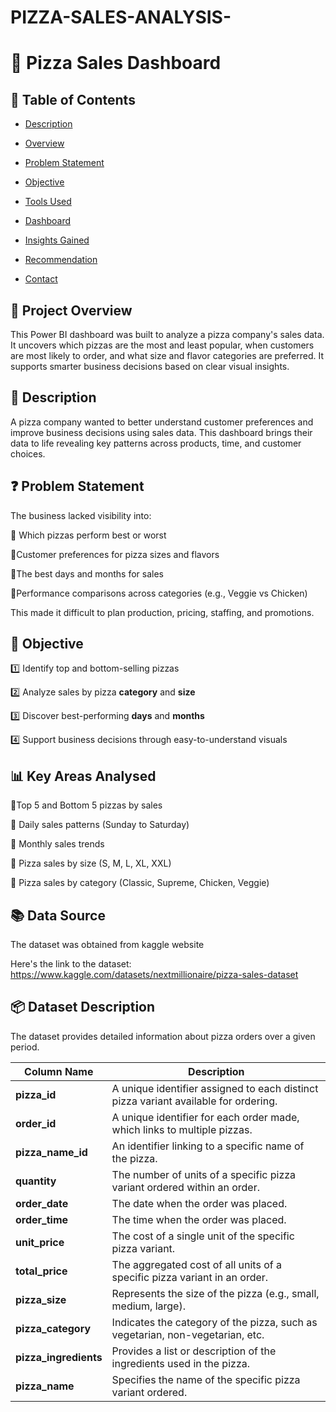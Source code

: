 # PIZZA-SALES-ANALYSIS-
# 🍕 Pizza Sales Dashboard

## 📑 Table of Contents
- [Description](#description)
  
- [Overview](#overview)
  
- [Problem Statement](#problem-statement)
  
- [Objective](#objective)
  
- [Tools Used](#tools-used)
  
- [Dashboard](#dashboard)
  
- [Insights Gained](#insights-gained)
  
- [Recommendation](#recommendation)
  
- [Contact](#contact)

## 📌 Project Overview
This Power BI dashboard was built to analyze a pizza company's sales data. It uncovers which pizzas are the most and least popular, when customers are most likely to order, and what size and flavor categories are preferred. It supports smarter business decisions based on clear visual insights.

## 📄 Description
A pizza company wanted to better understand customer preferences and improve business decisions using sales data. This dashboard brings their data to life revealing key patterns across products, time, and customer choices.

## ❓ Problem Statement
The business lacked visibility into:

📍 Which pizzas perform best or worst

📍Customer preferences for pizza sizes and flavors

📍The best days and months for sales

📍Performance comparisons across categories (e.g., Veggie vs Chicken)

This made it difficult to plan production, pricing, staffing, and promotions.


## 🎯 Objective
1️⃣ Identify top and bottom-selling pizzas

2️⃣ Analyze sales by pizza **category** and **size**

3️⃣ Discover best-performing **days** and **months**

4️⃣ Support business decisions through easy-to-understand visuals

## 📊 Key Areas Analysed
📍Top 5 and Bottom 5 pizzas by sales

📍 Daily sales patterns (Sunday to Saturday)

📍 Monthly sales trends

📍 Pizza sales by size (S, M, L, XL, XXL)

📍 Pizza sales by category (Classic, Supreme, Chicken, Veggie)

## 📚 Data Source

The dataset was obtained from kaggle website

Here's the link to the dataset: https://www.kaggle.com/datasets/nextmillionaire/pizza-sales-dataset

## 📦 Dataset Description
The dataset provides detailed information about pizza orders over a given period.

| Column Name         | Description                                                                 |
|---------------------|-----------------------------------------------------------------------------|
| **pizza_id**        | A unique identifier assigned to each distinct pizza variant available for ordering. |
| **order_id**        | A unique identifier for each order made, which links to multiple pizzas.    |
| **pizza_name_id**   | An identifier linking to a specific name of the pizza.                      |
| **quantity**        | The number of units of a specific pizza variant ordered within an order.    |
| **order_date**      | The date when the order was placed.                                         |
| **order_time**      | The time when the order was placed.                                         |
| **unit_price**      | The cost of a single unit of the specific pizza variant.                    |
| **total_price**     | The aggregated cost of all units of a specific pizza variant in an order.   |
| **pizza_size**      | Represents the size of the pizza (e.g., small, medium, large).              |
| **pizza_category**  | Indicates the category of the pizza, such as vegetarian, non-vegetarian, etc. |
| **pizza_ingredients** | Provides a list or description of the ingredients used in the pizza.       |
| **pizza_name**      | Specifies the name of the specific pizza variant ordered.                   |
